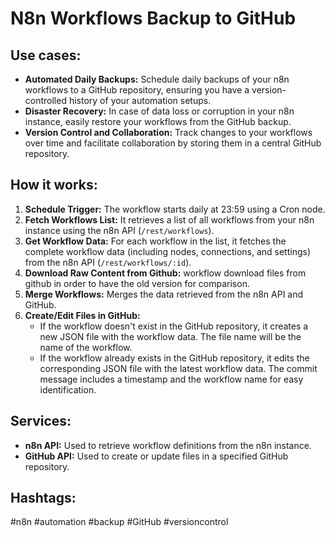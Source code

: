 # N8n Workflows Backup to GitHub

## Use cases:

- **Automated Daily Backups:**  Schedule daily backups of your n8n workflows to a GitHub repository, ensuring you have a version-controlled history of your automation setups.
- **Disaster Recovery:** In case of data loss or corruption in your n8n instance, easily restore your workflows from the GitHub backup.
- **Version Control and Collaboration:** Track changes to your workflows over time and facilitate collaboration by storing them in a central GitHub repository.

## How it works:

1.  **Schedule Trigger:** The workflow starts daily at 23:59 using a Cron node.
2.  **Fetch Workflows List:** It retrieves a list of all workflows from your n8n instance using the n8n API (`/rest/workflows`).
3.  **Get Workflow Data:** For each workflow in the list, it fetches the complete workflow data (including nodes, connections, and settings) from the n8n API (`/rest/workflows/:id`).
4.  **Download Raw Content from Github:** workflow download files from github in order to have the old version for comparison.
5.  **Merge Workflows:** Merges the data retrieved from the n8n API and GitHub.
6.  **Create/Edit Files in GitHub:**
    -  If the workflow doesn't exist in the GitHub repository, it creates a new JSON file with the workflow data. The file name will be the name of the workflow.
    - If the workflow already exists in the GitHub repository, it edits the corresponding JSON file with the latest workflow data.
    The commit message includes a timestamp and the workflow name for easy identification.

## Services:

-   **n8n API:** Used to retrieve workflow definitions from the n8n instance.
-   **GitHub API:** Used to create or update files in a specified GitHub repository.

## Hashtags:

#n8n #automation #backup #GitHub #versioncontrol
